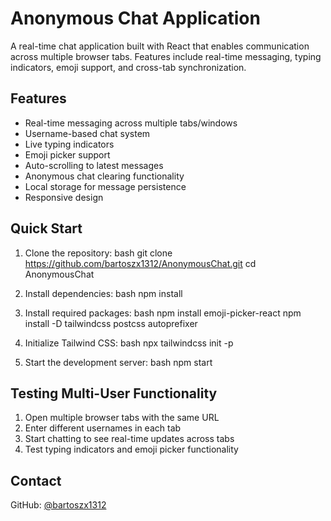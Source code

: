 # Anonymous Chat Application

A real-time chat application built with React that enables communication across multiple browser tabs. Features include real-time messaging, typing indicators, emoji support, and cross-tab synchronization.

## Features
- Real-time messaging across multiple tabs/windows
- Username-based chat system
- Live typing indicators
- Emoji picker support
- Auto-scrolling to latest messages
- Anonymous chat clearing functionality
- Local storage for message persistence
- Responsive design

## Quick Start

1. Clone the repository:
bash
git clone https://github.com/bartoszx1312/AnonymousChat.git
cd AnonymousChat


2. Install dependencies:
bash
npm install


3. Install required packages:
bash
npm install emoji-picker-react
npm install -D tailwindcss postcss autoprefixer


4. Initialize Tailwind CSS:
bash
npx tailwindcss init -p


5. Start the development server:
bash
npm start


## Testing Multi-User Functionality
1. Open multiple browser tabs with the same URL
2. Enter different usernames in each tab
3. Start chatting to see real-time updates across tabs
4. Test typing indicators and emoji picker functionality

## Contact
GitHub: [@bartoszx1312](https://github.com/bartoszx1312)